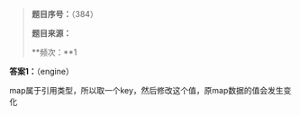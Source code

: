> **题目序号：**（384）
>
> **题目来源：**
>
> **频次：**1

**答案1：**（engine）

map属于引用类型，所以取一个key，然后修改这个值，原map数据的值会发生变化